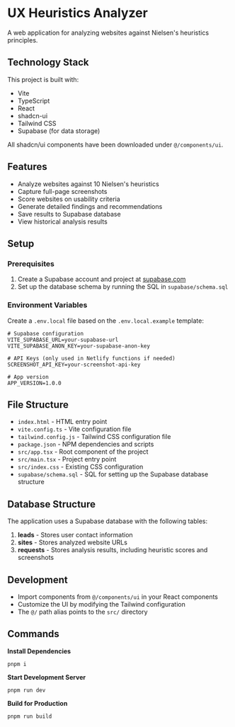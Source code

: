 # UX Heuristics Analyzer

A web application for analyzing websites against Nielsen's heuristics principles.

## Technology Stack

This project is built with:

- Vite
- TypeScript
- React
- shadcn-ui
- Tailwind CSS
- Supabase (for data storage)

All shadcn/ui components have been downloaded under `@/components/ui`.

## Features

- Analyze websites against 10 Nielsen's heuristics
- Capture full-page screenshots
- Score websites on usability criteria
- Generate detailed findings and recommendations
- Save results to Supabase database
- View historical analysis results

## Setup

### Prerequisites

1. Create a Supabase account and project at [supabase.com](https://supabase.com)
2. Set up the database schema by running the SQL in `supabase/schema.sql`

### Environment Variables

Create a `.env.local` file based on the `.env.local.example` template:

```
# Supabase configuration
VITE_SUPABASE_URL=your-supabase-url
VITE_SUPABASE_ANON_KEY=your-supabase-anon-key

# API Keys (only used in Netlify functions if needed)
SCREENSHOT_API_KEY=your-screenshot-api-key

# App version
APP_VERSION=1.0.0
```

## File Structure

- `index.html` - HTML entry point
- `vite.config.ts` - Vite configuration file
- `tailwind.config.js` - Tailwind CSS configuration file
- `package.json` - NPM dependencies and scripts
- `src/app.tsx` - Root component of the project
- `src/main.tsx` - Project entry point
- `src/index.css` - Existing CSS configuration
- `supabase/schema.sql` - SQL for setting up the Supabase database structure

## Database Structure

The application uses a Supabase database with the following tables:

1. **leads** - Stores user contact information
2. **sites** - Stores analyzed website URLs
3. **requests** - Stores analysis results, including heuristic scores and screenshots

## Development

- Import components from `@/components/ui` in your React components
- Customize the UI by modifying the Tailwind configuration
- The `@/` path alias points to the `src/` directory

## Commands

**Install Dependencies**

```shell
pnpm i
```

**Start Development Server**

```shell
pnpm run dev
```

**Build for Production**

```shell
pnpm run build
```